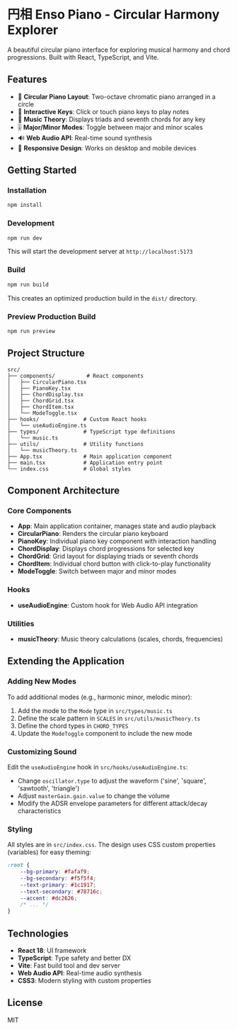 # 円相 Enso Piano - Circular Harmony Explorer

A beautiful circular piano interface for exploring musical harmony and chord progressions. Built with React, TypeScript, and Vite.

## Features

-   🎹 **Circular Piano Layout**: Two-octave chromatic piano arranged in a circle
-   🎵 **Interactive Keys**: Click or touch piano keys to play notes
-   🎼 **Music Theory**: Displays triads and seventh chords for any key
-   🎚️ **Major/Minor Modes**: Toggle between major and minor scales
-   🔊 **Web Audio API**: Real-time sound synthesis
-   📱 **Responsive Design**: Works on desktop and mobile devices

## Getting Started

### Installation

```bash
npm install
```

### Development

```bash
npm run dev
```

This will start the development server at `http://localhost:5173`

### Build

```bash
npm run build
```

This creates an optimized production build in the `dist/` directory.

### Preview Production Build

```bash
npm run preview
```

## Project Structure

```
src/
├── components/          # React components
│   ├── CircularPiano.tsx
│   ├── PianoKey.tsx
│   ├── ChordDisplay.tsx
│   ├── ChordGrid.tsx
│   ├── ChordItem.tsx
│   └── ModeToggle.tsx
├── hooks/              # Custom React hooks
│   └── useAudioEngine.ts
├── types/              # TypeScript type definitions
│   └── music.ts
├── utils/              # Utility functions
│   └── musicTheory.ts
├── App.tsx             # Main application component
├── main.tsx            # Application entry point
└── index.css           # Global styles
```

## Component Architecture

### Core Components

-   **App**: Main application container, manages state and audio playback
-   **CircularPiano**: Renders the circular piano keyboard
-   **PianoKey**: Individual piano key component with interaction handling
-   **ChordDisplay**: Displays chord progressions for selected key
-   **ChordGrid**: Grid layout for displaying triads or seventh chords
-   **ChordItem**: Individual chord button with click-to-play functionality
-   **ModeToggle**: Switch between major and minor modes

### Hooks

-   **useAudioEngine**: Custom hook for Web Audio API integration

### Utilities

-   **musicTheory**: Music theory calculations (scales, chords, frequencies)

## Extending the Application

### Adding New Modes

To add additional modes (e.g., harmonic minor, melodic minor):

1. Add the mode to the `Mode` type in `src/types/music.ts`
2. Define the scale pattern in `SCALES` in `src/utils/musicTheory.ts`
3. Define the chord types in `CHORD_TYPES`
4. Update the `ModeToggle` component to include the new mode

### Customizing Sound

Edit the `useAudioEngine` hook in `src/hooks/useAudioEngine.ts`:

-   Change `oscillator.type` to adjust the waveform ('sine', 'square', 'sawtooth', 'triangle')
-   Adjust `masterGain.gain.value` to change the volume
-   Modify the ADSR envelope parameters for different attack/decay characteristics

### Styling

All styles are in `src/index.css`. The design uses CSS custom properties (variables) for easy theming:

```css
:root {
    --bg-primary: #fafaf9;
    --bg-secondary: #f5f5f4;
    --text-primary: #1c1917;
    --text-secondary: #78716c;
    --accent: #dc2626;
    /* ... */
}
```

## Technologies

-   **React 18**: UI framework
-   **TypeScript**: Type safety and better DX
-   **Vite**: Fast build tool and dev server
-   **Web Audio API**: Real-time audio synthesis
-   **CSS3**: Modern styling with custom properties

## License

MIT
